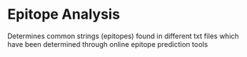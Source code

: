 # Epitope Analysis
Determines common strings (epitopes) found in different txt files which have been determined through online epitope prediction tools  
